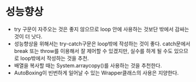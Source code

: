 # 성능향상
- try 구문이 자주오는 것은 좋지 않으므로 loop 안에 사용하는 것보단 밖에서 감싸는 것이 더 낫다.
- 성능향상을 위해서는 try-catch구문은 loop밖에 작성하는 것이 좋다. catch문에서 break 또는 throw를 이용해서 잘 제어할 수 있겠지만, 실수를 하게 될 수도 있으므로 loop밖에서 작성하는 것을 추천.
- 배열을 복사할 때는 System.arraycopy()를 사용하는 것을 추천한다.
- AutoBoxing이 빈번하게 일어날 수 있는 Wrapper클래스의 사용은 지양한다.